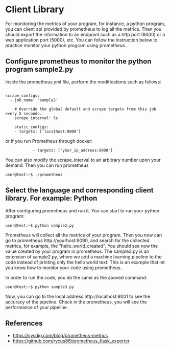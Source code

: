 # Client Library
For monitoring the metrics of your program, for instance, a python program, you can client api provided by prometheus to log all the metrics. Then you should export the information to an endpoint such as a http port (8000) or a web application port (5000), etc. You can follow the instruction below to practice monitor your python program using prometheus.

<!-- ## Install Prometheus
Go to the download page and download the corresponding prometheus for your system. 

```console
user@test:~$ wget https://github.com/prometheus/prometheus/releases/download/v2.16.0-rc.0/prometheus-2.16.0-rc.0.linux-amd64.tar.gz

``` -->

## Configure prometheus to monitor the python program sample2.py

<!-- Extract the folder prometheus-version.targ.gz and go inside the folder. Then  -->
Inside the prometheus.yml file, perform the modifications such as follows:
```properties

scrape_configs:
  - job_name: 'sample2'

    # Override the global default and scrape targets from this job every 5 seconds.
    scrape_interval: 5s

    static_configs:
    - targets: ['localhost:8000']

```  
or if you run Prometheus through docker:
```static_configs:
            - targets: ['your_ip_address:8000']
```
You can also modify the scrape_interval to an arbitrary number upon your demand. Then you can run prometheus

```console
user@test:~$ ./prometheus

```

## Select the language and corresponding client library. For example: Python
After configuring prometheus and run it. You can start to run your python program:

```console
user@test:~$ python sample2.py

```

Prometheus will collect all the metrics of your program. Then you now can go to prometheus http://yourhost:9090, and search for the collected metrics, for example, the "hello_world_created". You should see now the value created by your program in prometheus. The sample3.py is an extension of sample2.py, where we add a machine learning pipeline to the code instead of printing only the hello world text. This is an example that let you know how to monitor your code using prometheus. 

In order to run the code, you do the same as the aboved command:

```console
user@test:~$ python sample3.py

```

Now, you can go to the local address http://localhost:8001 to see the accuracy of the pipeline. Check in the prometheus, you will see the performance of your pipeline. 

## References

* https://sysdig.com/blog/prometheus-metrics
* https://github.com/rycus86/prometheus_flask_exporter
      
